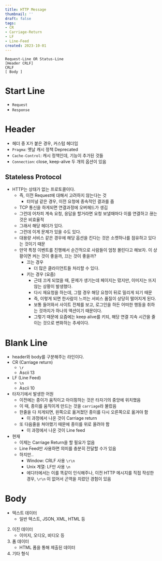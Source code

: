 ```yaml
---
title: HTTP Message
thumbnail: ''
draft: false
tags:
- CR
- Carriage-Return
- LF
- Line-Feed
created: 2023-10-01
---
```



````
Request-Line OR Status-Line
[Header CRLF]
CRLF
[ Body ]
````

# Start Line

* `Request`
* `Response`

# Header

* 헤더 중 X가 붙은 경우, 커스텀 헤더임
* `Pragma`: 옛날 캐시 정책 Deprecated
* `Cache-Control`: 캐시 정책인데, 기능이 추가된 것들
* `Connection`: close, keep-alive 두 개의 옵션이 있음

## Stateless Protocol

* HTTP는 상태가 없는 프로토콜이다.
  * 즉, 이전 Request에 대해서 고려하지 않는다는 것
    * 터미널 같은 경우, 이전 요청에 종속적인 결과를 줌
  * TCP 통신을 하게되면 연결과정에 오버헤드가 생김
  * 그런데 어차피 계속 요청, 응답을 할거라면 요청 보낼때마다 이를 연결하고 끊는 것은 비효율적
  * 그래서 해당 헤더가 있다.
  * 그런데 이게 문제가 있을 수도 있다.
  * 대용량 서비스 같은 경우에 해당 옵션을 킨다는 것은 소켓하나를 점유하고 있다는 것이기 때문
  * 만약 특정 이벤트를 진행해서 순간적으로 사람들이 엄청 몰린다고 해보자. 이 상황이면 켜는 것이 좋을까, 끄는 것이 좋을까?
    * 끄는 경우
      * 더 많은 클라이언트들 처리할 수 있다.
    * 키는 경우 (요즘)
      * 근데 끄게 되었을 때, 문제가 생기는데 페이지는 떴지만, 이미지는 뜨지 않는 상황이 발생했다.
      * 다시 재요청을 하는데, 그럴 경우 해당 요청이 뒤로 밀리게 되기 때문
      * 즉, 이렇게 되면 한사람이 느끼는 서비스 품질이 상당히 떨어지게 된다.
      * 보통 들어와서 사이트 전체를 보고, 로그인을 하든 어떠한 행동을 취하는 것까지가 하나의 액션이기 때문이다.
      * 그렇기 때문에 요즘에는 keep alive를 키되, 해당 연결 지속 시간을 줄이는 것으로 변화하는 추세이다.

# Blank Line

* header와 body를 구분해주는 라인이다.
* CR (Carriage return)
  * `\r`
  * Ascii 13
* LF (Line Feed)
  * `\n`
  * Ascii 10
* 타자기에서 발생한 어원
  * 이전에는 종이가 움직이고 아이핑하는 것은 타자기의 중앙에 위치했음
  * 이 때, 종이를 움직이게 만드는 것을  `carriage`라 불렀음
  * 한줄을 다 치게되면, 왼쪽으로 옮겨졌던 종이를 다시 오른쪽으로 옮겨야 함
    * 이 과정에서 나온 것이 Carriage return
  * 또 다음줄을 쳐야했기 때문에 종이를 위로 올려야 함
    * 이 과정에서 나온 것이 Line feed
* 현재
  * 이제는 Carriage Return을 할 필요가 없음
  * Line Feed만 사용하면 의미를 충분히 전달할 수가 있음
  * 하지만..
    * Window: CRLF 사용 `\r\n`
    * Unix 계열: LF만 사용 `\n`
    * 에디터에서는 이를 똑같이 인식해주나, 이전 HTTP 메시지를 직접 작성한 경우, `\r\n` 이 없어서 곤역을 치렀던 경험이 있음

# Body

* 텍스트 데이터
  * 일반 텍스트, JSON, XML, HTML 등

2. 이진 데이터
   * 이미지, 오디오, 비디오 등
2. 폼 데이터
   * HTML 폼을 통해 제출된 데이터
2. 기타 형식
